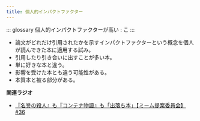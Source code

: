 ```yaml
---
title: 個人的インパクトファクター
---
```


::: glossary
個人的インパクトファクターが高い : こ
:::

-   論文がどれだけ引用されたかを示すインパクトファクターという概念を個人が読んできた本に適用する試み。
-   引用したり引き合いに出すことが多い本。
-   単に好きな本と違う。
-   影響を受けた本とも違う可能性がある。
-   本質本と被る部分がある。

**関連ラジオ**

-   [『名誉の殺人』も『コンテナ物語』も「出落ち本」【ミーム提案委員会】
    #36](https://www.youtube.com/watch?v=s57oEdVH9T4)
